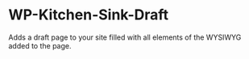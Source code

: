 WP-Kitchen-Sink-Draft
=====================

Adds a draft page to your site filled with all elements of the WYSIWYG added to the page.
